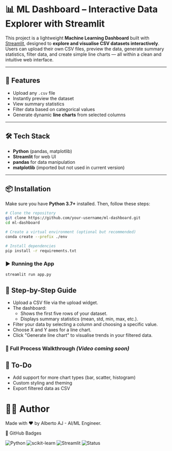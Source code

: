 # 📊 ML Dashboard – Interactive Data Explorer with Streamlit

This project is a lightweight **Machine Learning Dashboard** built with [Streamlit](https://streamlit.io/), designed to **explore and visualise CSV datasets interactively**. Users can upload their own CSV files, preview the data, generate summary statistics, filter data, and create simple line charts — all within a clean and intuitive web interface.

---

## 🚀 Features

- Upload any `.csv` file
- Instantly preview the dataset
- View summary statistics
- Filter data based on categorical values
- Generate dynamic **line charts** from selected columns

---

## 🛠️ Tech Stack

- **Python** (pandas, matplotlib)
- **Streamlit** for web UI
- **pandas** for data manipulation
- **matplotlib** (imported but not used in current version)

---

## 📦 Installation

Make sure you have **Python 3.7+** installed. Then, follow these steps:

```bash
# Clone the repository
git clone https://github.com/your-username/ml-dashboard.git
cd ml-dashboard
```

```bash
# Create a virtual environment (optional but recommended)
conda create --prefix ./env
```


```bash
# Install dependencies
pip install -r requirements.txt
```

### ▶️ Running the App
```bash
streamlit run app.py
```

## 🧭 Step-by-Step Guide

- Upload a CSV file via the upload widget.
- The dashboard:
  - Shows the first five rows of your dataset.
  - Displays summary statistics (mean, std, min, max, etc.).
- Filter your data by selecting a column and choosing a specific value.
- Choose X and Y axes for a line chart.
- Click "Generate line chart" to visualise trends in your filtered data.

### 📸 Full Process Walkthrough *(Video coming soon)*

## 🔧 To-Do
- Add support for more chart types (bar, scatter, histogram)
- Custom styling and theming
- Export filtered data as CSV

# 👨‍💻 Author

Made with ❤️ by Alberto AJ - AI/ML Engineer.

📢 GitHub Badges

![Python](https://img.shields.io/badge/Python-3.10-blue?logo=python)
![scikit-learn](https://img.shields.io/badge/ML-ScikitLearn-orange?logo=scikit-learn)
![Streamlit](https://img.shields.io/badge/Streamlit-FF4B4B?logo=streamlit&logoColor=white)
![Status](https://img.shields.io/badge/Status-Completed-brightgreen)
